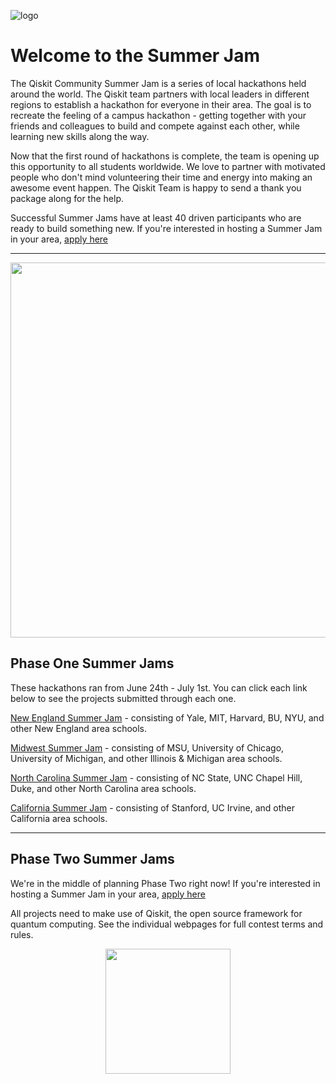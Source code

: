 ![logo](https://github.com/qiskit-community/qiskit-summer-jam-20/blob/master/CommunitySummerJam_Maps_Logos_Icons-39.png)

# Welcome to the Summer Jam

The Qiskit Community Summer Jam is a series of local hackathons held around the world. The Qiskit team partners with local leaders in different regions to establish a hackathon for everyone in their area. The goal is to recreate the feeling of a campus hackathon - getting together with your friends and colleagues to build and compete against each other, while learning new skills along the way.

Now that the first round of hackathons is complete, the team is opening up this opportunity to all students worldwide. We love to partner with motivated people who don't mind volunteering their time and energy into making an awesome event happen. The Qiskit Team is happy to send a thank you package along for the help.

Successful Summer Jams have at least 40 driven participants who are ready to build something new. If you're interested in hosting a Summer Jam in your area, [apply here](https://airtable.com/shrSYigs5jgG06ekw)


-----

<p align="center">
  <img width="600" src="https://github.com/qiskit-community/qiskit-summer-jam-20/blob/master/CommunityJam_Map-01compress.png">
</p>



## Phase One Summer Jams

These hackathons ran from June 24th - July 1st. You can click each link below to see the projects submitted through each one. 

[New England Summer Jam](https://qiskit-community-summer-jam-new-england.hackerearth.com/challenges/hackathon/qiskit-community-summer-jam-boston/submissions/#submissions) - consisting of Yale, MIT, Harvard, BU, NYU, and other New England area schools. 

[Midwest Summer Jam](https://www.hackerearth.com/challenges/hackathon/qiskit-community-summer-jam-mid-west/submissions/#submissions) - consisting of MSU, University of Chicago, University of Michigan, and other Illinois & Michigan area schools. 

[North Carolina Summer Jam](https://www.hackerearth.com/challenges/hackathon/qiskit-community-summer-jam-north-carolina/submissions/#submissions) - consisting of NC State, UNC Chapel Hill, Duke, and other North Carolina area schools. 

[California Summer Jam](https://www.hackerearth.com/challenges/hackathon/qiskit-community-summer-jam-california/submissions/#submissions) - consisting of Stanford, UC Irvine, and other California area schools. 


-----


## Phase Two Summer Jams

We're in the middle of planning Phase Two right now! If you're interested in hosting a Summer Jam in your area, [apply here](https://airtable.com/shrSYigs5jgG06ekw)

All projects need to make use of Qiskit, the open source framework for quantum computing. See the individual webpages for full contest terms and rules.


<p align="center">
  <img width="200" height="200" src="https://github.com/qiskit-community/qiskit-summer-jam-20/blob/master/CommunitySummerJam_Maps_Logos_Icons-22.png">
</p>
